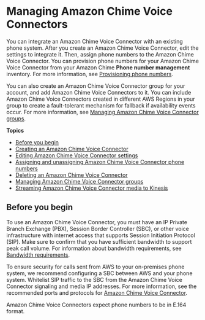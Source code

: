 # Managing Amazon Chime Voice Connectors<a name="voice-connectors"></a>

You can integrate an Amazon Chime Voice Connector with an existing phone system\. After you create an Amazon Chime Voice Connector, edit the settings to integrate it\. Then, assign phone numbers to the Amazon Chime Voice Connector\. You can provision phone numbers for your Amazon Chime Voice Connector from your Amazon Chime **Phone number management** inventory\. For more information, see [Provisioning phone numbers](provision-phone.md)\.

You can also create an Amazon Chime Voice Connector group for your account, and add Amazon Chime Voice Connectors to it\. You can include Amazon Chime Voice Connectors created in different AWS Regions in your group to create a fault\-tolerant mechanism for fallback if availability events occur\. For more information, see [Managing Amazon Chime Voice Connector groups](voice-connector-groups.md)\.

**Topics**
+ [Before you begin](#vc-prereq)
+ [Creating an Amazon Chime Voice Connector](create-voicecon.md)
+ [Editing Amazon Chime Voice Connector settings](edit-voicecon.md)
+ [Assigning and unassigning Amazon Chime Voice Connector phone numbers](assign-voicecon.md)
+ [Deleting an Amazon Chime Voice Connector](delete-voicecon.md)
+ [Managing Amazon Chime Voice Connector groups](voice-connector-groups.md)
+ [Streaming Amazon Chime Voice Connector media to Kinesis](start-kinesis-vc.md)

## Before you begin<a name="vc-prereq"></a>

To use an Amazon Chime Voice Connector, you must have an IP Private Branch Exchange \(PBX\), Session Border Controller \(SBC\), or other voice infrastructure with internet access that supports Session Initiation Protocol \(SIP\)\. Make sure to confirm that you have sufficient bandwidth to support peak call volume\. For information about bandwidth requirements, see [Bandwidth requirements](network-config.md#bandwidth)\.

To ensure security for calls sent from AWS to your on\-premises phone system, we recommend configuring a SBC between AWS and your phone system\. Whitelist SIP traffic to the SBC from the Amazon Chime Voice Connector signaling and media IP addresses\. For more information, see the recommended ports and protocols for [Amazon Chime Voice Connector](network-config.md#cvc)\.

Amazon Chime Voice Connectors expect phone numbers to be in E\.164 format\.